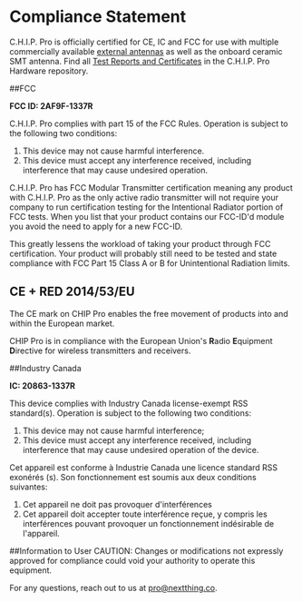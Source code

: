 # Compliance Statement

C.H.I.P. Pro is officially certified for CE, IC and FCC for use with multiple commercially available [external antennas](https://docs.getchip.com/chip_pro_devkit.html#wifi-antenna) as well as the onboard ceramic SMT antenna. Find all [Test Reports and Certificates](https://github.com/NextThingCo/CHIP_Pro-Hardware/tree/master/Compliance) in the C.H.I.P. Pro Hardware repository.

##FCC

**FCC ID: 2AF9F-1337R**

C.H.I.P. Pro complies with part 15 of the FCC Rules. Operation is subject to the following two conditions: 

1. This device may not cause harmful interference. 
2. This device must accept any interference received, including interference that may cause undesired operation.

C.H.I.P. Pro has FCC Modular Transmitter certification meaning any product with C.H.I.P. Pro as the only active radio transmitter will not require your company to run certification testing for the Intentional Radiator portion of FCC tests. When you list that your product contains our FCC-ID'd module you avoid the need to apply for a new FCC-ID.

This greatly lessens the workload of taking your product through FCC certification. Your product will probably still need to be tested and state compliance with FCC Part 15 Class A or B for Unintentional Radiation limits. 

## CE + RED 2014/53/EU

The CE mark on CHIP Pro enables the free movement of products into and within the European market. 

CHIP Pro is in compliance with the European Union's **R**adio **E**quipment **D**irective for wireless transmitters and receivers.

##Industry Canada

**IC: 20863-1337R**

This device complies with Industry Canada license-exempt RSS standard(s). Operation is subject to the following two conditions:

1. This device may not cause harmful interference;
2. This device must accept any interference received, including interference that may cause undesired operation of the device.

Cet appareil est conforme à Industrie Canada une licence standard RSS exonérés (s). Son fonctionnement est soumis aux deux conditions suivantes:
1. Cet appareil ne doit pas provoquer d'interférences
2. Cet appareil doit accepter toute interférence reçue, y compris les interférences pouvant provoquer un fonctionnement indésirable de l'appareil.

##Information to User
CAUTION: Changes or modifications not expressly approved for compliance could void your authority to operate this equipment.

For any questions, reach out to us at pro@nextthing.co.